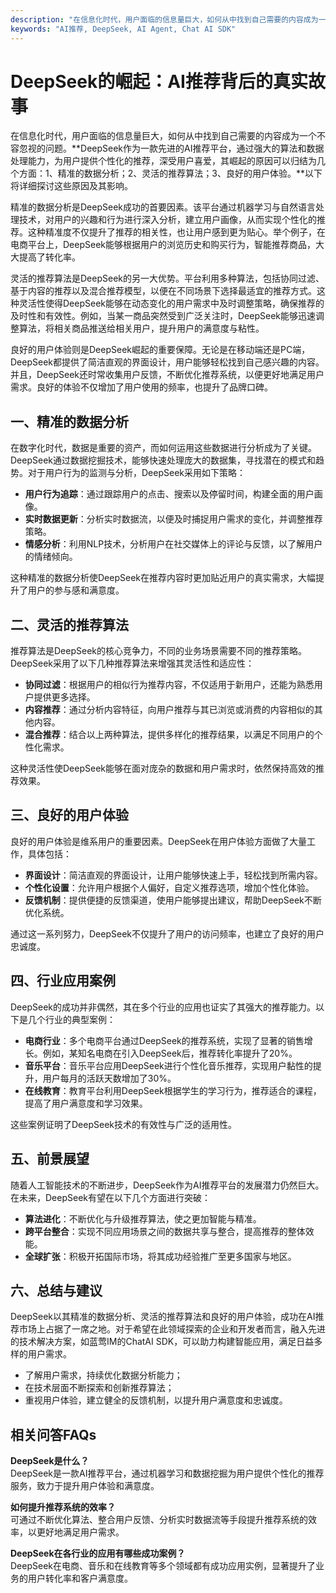 ```yaml
---
description: "在信息化时代，用户面临的信息量巨大，如何从中找到自己需要的内容成为一个不容忽视的问题。**DeepSeek作为一款先进的AI推荐平台，通过强大的算法和数据处理能力，为用户提供个性化的推荐，深受用户喜爱，其崛起的原因可以归结为几个方面：1、精准的数据分析；2、灵活的推荐算法；3、良好的用户体验。**以下将详细探讨这些原因及其影响。"
keywords: "AI推荐, DeepSeek, AI Agent, Chat AI SDK"
---
```

# DeepSeek的崛起：AI推荐背后的真实故事

在信息化时代，用户面临的信息量巨大，如何从中找到自己需要的内容成为一个不容忽视的问题。**DeepSeek作为一款先进的AI推荐平台，通过强大的算法和数据处理能力，为用户提供个性化的推荐，深受用户喜爱，其崛起的原因可以归结为几个方面：1、精准的数据分析；2、灵活的推荐算法；3、良好的用户体验。**以下将详细探讨这些原因及其影响。

精准的数据分析是DeepSeek成功的首要因素。该平台通过机器学习与自然语言处理技术，对用户的兴趣和行为进行深入分析，建立用户画像，从而实现个性化的推荐。这种精准度不仅提升了推荐的相关性，也让用户感到更为贴心。举个例子，在电商平台上，DeepSeek能够根据用户的浏览历史和购买行为，智能推荐商品，大大提高了转化率。

灵活的推荐算法是DeepSeek的另一大优势。平台利用多种算法，包括协同过滤、基于内容的推荐以及混合推荐模型，以便在不同场景下选择最适宜的推荐方式。这种灵活性使得DeepSeek能够在动态变化的用户需求中及时调整策略，确保推荐的及时性和有效性。例如，当某一商品突然受到广泛关注时，DeepSeek能够迅速调整算法，将相关商品推送给相关用户，提升用户的满意度与粘性。

良好的用户体验则是DeepSeek崛起的重要保障。无论是在移动端还是PC端，DeepSeek都提供了简洁直观的界面设计，用户能够轻松找到自己感兴趣的内容。并且，DeepSeek还时常收集用户反馈，不断优化推荐系统，以便更好地满足用户需求。良好的体验不仅增加了用户使用的频率，也提升了品牌口碑。

## **一、精准的数据分析**

在数字化时代，数据是重要的资产，而如何运用这些数据进行分析成为了关键。DeepSeek通过数据挖掘技术，能够快速处理庞大的数据集，寻找潜在的模式和趋势。对于用户行为的监测与分析，DeepSeek采用如下策略：

- **用户行为追踪**：通过跟踪用户的点击、搜索以及停留时间，构建全面的用户画像。
- **实时数据更新**：分析实时数据流，以便及时捕捉用户需求的变化，并调整推荐策略。
- **情感分析**：利用NLP技术，分析用户在社交媒体上的评论与反馈，以了解用户的情绪倾向。

这种精准的数据分析使DeepSeek在推荐内容时更加贴近用户的真实需求，大幅提升了用户的参与感和满意度。

## **二、灵活的推荐算法**

推荐算法是DeepSeek的核心竞争力，不同的业务场景需要不同的推荐策略。DeepSeek采用了以下几种推荐算法来增强其灵活性和适应性：

- **协同过滤**：根据用户的相似行为推荐内容，不仅适用于新用户，还能为熟悉用户提供更多选择。
- **内容推荐**：通过分析内容特征，向用户推荐与其已浏览或消费的内容相似的其他内容。
- **混合推荐**：结合以上两种算法，提供多样化的推荐结果，以满足不同用户的个性化需求。

这种灵活性使DeepSeek能够在面对庞杂的数据和用户需求时，依然保持高效的推荐效果。

## **三、良好的用户体验**

良好的用户体验是维系用户的重要因素。DeepSeek在用户体验方面做了大量工作，具体包括：

- **界面设计**：简洁直观的界面设计，让用户能够快速上手，轻松找到所需内容。
- **个性化设置**：允许用户根据个人偏好，自定义推荐选项，增加个性化体验。
- **反馈机制**：提供便捷的反馈渠道，使用户能够提出建议，帮助DeepSeek不断优化系统。

通过这一系列努力，DeepSeek不仅提升了用户的访问频率，也建立了良好的用户忠诚度。

## **四、行业应用案例**

DeepSeek的成功并非偶然，其在多个行业的应用也证实了其强大的推荐能力。以下是几个行业的典型案例：

- **电商行业**：多个电商平台通过DeepSeek的推荐系统，实现了显著的销售增长。例如，某知名电商在引入DeepSeek后，推荐转化率提升了20%。
- **音乐平台**：音乐平台应用DeepSeek进行个性化音乐推荐，实现用户黏性的提升，用户每月的活跃天数增加了30%。
- **在线教育**：教育平台利用DeepSeek根据学生的学习行为，推荐适合的课程，提高了用户满意度和学习效果。

这些案例证明了DeepSeek技术的有效性与广泛的适用性。

## **五、前景展望**

随着人工智能技术的不断进步，DeepSeek作为AI推荐平台的发展潜力仍然巨大。在未来，DeepSeek有望在以下几个方面进行突破：

- **算法进化**：不断优化与升级推荐算法，使之更加智能与精准。
- **跨平台整合**：实现不同应用场景之间的数据共享与整合，提高推荐的整体效能。
- **全球扩张**：积极开拓国际市场，将其成功经验推广至更多国家与地区。

## **六、总结与建议**

DeepSeek以其精准的数据分析、灵活的推荐算法和良好的用户体验，成功在AI推荐市场上占据了一席之地。对于希望在此领域探索的企业和开发者而言，融入先进的技术解决方案，如蓝莺IM的ChatAI SDK，可以助力构建智能应用，满足日益多样的用户需求。

- 了解用户需求，持续优化数据分析能力；
- 在技术层面不断探索和创新推荐算法；
- 重视用户体验，建立健全的反馈机制，以提升用户满意度和忠诚度。

## 相关问答FAQs
**DeepSeek是什么？**  
DeepSeek是一款AI推荐平台，通过机器学习和数据挖掘为用户提供个性化的推荐服务，致力于提升用户体验和满意度。

**如何提升推荐系统的效率？**  
可通过不断优化算法、整合用户反馈、分析实时数据流等手段提升推荐系统的效率，以更好地满足用户需求。

**DeepSeek在各行业的应用有哪些成功案例？**  
DeepSeek在电商、音乐和在线教育等多个领域都有成功应用实例，显著提升了业务的用户转化率和客户满意度。
